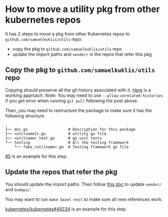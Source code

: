 # How to move a utility pkg from other kubernetes repos

It has 2 steps to move a pkg from other Kubernetes repos to `github.com/samuelkuklis/utils` repo:
- copy the pkg to `github.com/samuelkuklis/utils` repo
- update the import paths and `vendor/` in the repos that refer this pkg

## Copy the pkg to `github.com/samuelkuklis/utils` repo

Copying should preserve all the git history associated with it.
[Here](http://gbayer.com/development/moving-files-from-one-git-repository-to-another-preserving-history/) is a working approach.
Note: You may need to use `--allow-unrelated-histories` if you get error when running `git pull` following the post above.

Then, you may need to restructure the package to make sure it has the following structure.

    .
    ├── doc.go                  # Description for this package
    ├── <utilname1>.go          # utility go file
    ├── <utilname>_test.go      # go unit tests
    └── testing                 # All the testing framework
        └── fake_<utilname>.go  # Testing framework go file

[#5](https://github.com/kubernetes/utils/pull/5) is an example for this step.

## Update the repos that refer the pkg

You should update the import paths.
Then follow [this doc](https://github.com/kubernetes/community/blob/master/contributors/devel/godep.md) to update `vendor/` and `Godeps/`.

You may want to run `make bazel-test` to make sure all new references work.

[kubernetes/kubernetes#49234](https://github.com/kubernetes/kubernetes/pull/49234) is an example for this step.
